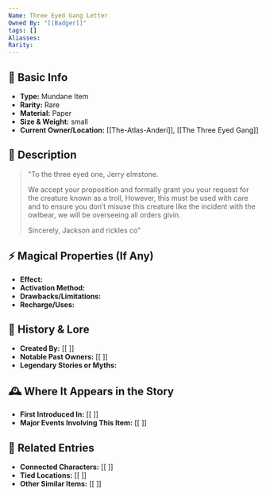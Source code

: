 ```yaml
---
Name: Three Eyed Gang Letter
Owned By: "[[Badger]]"
tags: []
Aliasses: 
Rarity:
---
```

## 🏺 Basic Info
- **Type:** Mundane  Item
- **Rarity:** Rare
- **Material:**  Paper
- **Size & Weight:**  small
- **Current Owner/Location:** [[The-Atlas-Anderi]],  [[The Three Eyed Gang]]  

## 🔮 Description
>"To the three eyed one, Jerry elmstone.
>
>We accept your proposition and formally grant you your request for the creature known as a troll, However, this must be used with care and to ensure you don’t misuse this creature like the incident with the owlbear, we will be overseeing all orders givin.
>
>Sincerely,
>	Jackson and rickles co"

## ⚡ Magical Properties (If Any)
- **Effect:**  
- **Activation Method:**  
- **Drawbacks/Limitations:**  
- **Recharge/Uses:**  

## 📖 History & Lore
- **Created By:** [[ ]]  
- **Notable Past Owners:** [[ ]]  
- **Legendary Stories or Myths:**  

## 🕰️ Where It Appears in the Story
- **First Introduced In:** [[ ]]  
- **Major Events Involving This Item:** [[ ]]  

## 🔗 Related Entries
- **Connected Characters:** [[ ]]  
- **Tied Locations:** [[ ]]  
- **Other Similar Items:** [[ ]]  
